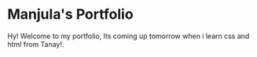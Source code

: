 # Manjula's Portfolio

Hy! Welcome to my portfolio, Its coming up tomorrow when i learn css and html  from Tanay!.